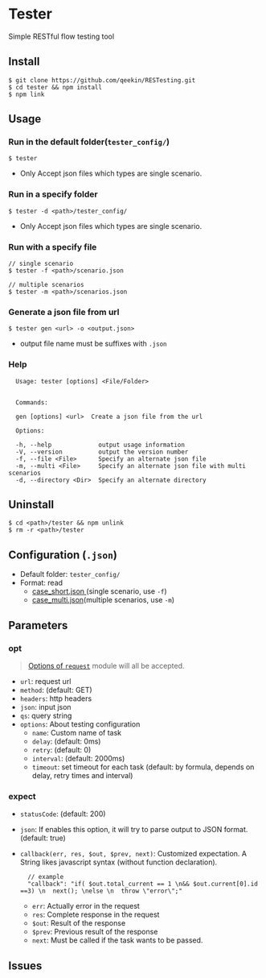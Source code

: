 # Tester
  Simple RESTful flow testing tool

## Install

    $ git clone https://github.com/qeekin/RESTesting.git
    $ cd tester && npm install
    $ npm link

## Usage

### Run in the default folder(`tester_config/`)

    $ tester

  * Only Accept json files which types are single scenario.

### Run in a specify folder

    $ tester -d <path>/tester_config/

  * Only Accept json files which types are single scenario.

### Run with a specify file

    // single scenario
    $ tester -f <path>/scenario.json

    // multiple scenarios
    $ tester -m <path>/scenarios.json

### Generate a json file from url

    $ tester gen <url> -o <output.json>

  * output file name must be suffixes with `.json`

### Help
      Usage: tester [options] <File/Folder>


      Commands:

      gen [options] <url>  Create a json file from the url

      Options:

      -h, --help             output usage information
      -V, --version          output the version number
      -f, --file <File>      Specify an alternate json file
      -m, --multi <File>     Specify an alternate json file with multi scenarios
      -d, --directory <Dir>  Specify an alternate directory

## Uninstall

    $ cd <path>/tester && npm unlink
    $ rm -r <path>/tester

## Configuration (`.json`)
  * Default folder: `tester_config/`
  * Format: read  
    * [case_short.json ](https://gitlab.com/qnap/tester/blob/master/tester_config/case_short.json)(single scenario, use `-f`)
    * [case_multi.json](https://gitlab.com/qnap/tester/blob/master/tester_config/case_multi.json)(multiple scenarios, use `-m`)




## Parameters
### opt

  > [Options of `request`](https://github.com/request/request#requestoptions-callback) module will all be accepted.

  * `url`: request url
  * `method`: (default: GET)
  * `headers`: http headers
  * `json`: input json
  * `qs`: query string
  * `options`: About testing configuration
    - `name`: Custom name of task
    - `delay`: (default: 0ms)
    - `retry`: (default: 0)
    - `interval`: (default: 2000ms)
    - `timeout`: set timeout for each task (default: by formula, depends on delay, retry times and interval)

### expect
  * `statusCode`: (default: 200)
  * `json`: If enables this option, it will try to parse output to JSON format. (default: true)
  * `callback(err, res, $out, $prev, next)`: Customized expectation. A String likes javascript syntax (without function declaration).

          // example
          "callback": "if( $out.total_current == 1 \n&& $out.current[0].id ==3) \n  next(); \nelse \n  throw \"error\";"

    * `err`: Actually error in the request
    * `res`: Complete response in the request
    * `$out`: Result of the response
    * `$prev`: Previous result of the response
    * `next`: Must be called if the task wants to be passed.

## Issues
